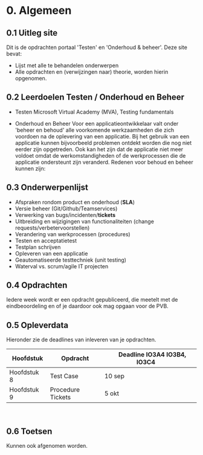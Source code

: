 # 0. Algemeen

## 0.1 Uitleg site
Dit is de opdrachten portaal 'Testen' en 'Onderhoud & beheer'.
Deze site bevat:
- Lijst met alle te behandelen onderwerpen
- Alle opdrachten en (verwijzingen naar) theorie, worden hierin opgenomen.

## 0.2 Leerdoelen Testen / Onderhoud en Beheer

- Testen
Microsoft Virtual Academy (MVA), Testing fundamentals

- Onderhoud en Beheer
Voor een applicatieontwikkelaar valt onder 'beheer en behoud' alle voorkomende werkzaamheden die zich voordoen na de oplevering van een applicatie. Bij het gebruik van een applicatie kunnen bijvoorbeeld problemen ontdekt worden die nog niet eerder zijn opgetreden. Ook kan het zijn dat de applicatie niet meer voldoet omdat de werkomstandigheden of de werkprocessen die de applicatie ondersteunt zijn veranderd. Redenen voor behoud en beheer kunnen zijn:

## 0.3 Onderwerpenlijst

 - Afspraken rondom product en onderhoud (__SLA__)
 - Versie beheer (Git/Github/Teamservices)
 - Verwerking van bugs/incidenten/__tickets__ 
 - Uitbreiding en wijzigingen van functionaliteiten (change requests/verbetervoorstellen)
 - Verandering van werkprocessen (procedures)
 - Testen  en acceptatietest
 - Testplan schrijven
 - Opleveren van een applicatie
 - Geautomatiseerde testtechniek (unit testing)
 - Waterval vs. scrum/agile IT projecten

## 0.4 Opdrachten

Iedere week wordt er een opdracht gepubliceerd, die meetelt met de eindbeoordeling en of je daardoor ook mag opgaan voor de PVB.

## 0.5 Opleverdata
Hieronder zie de deadlines van inleveren van je opdrachten. 

|&nbsp;Hoofdstuk | &nbsp;Opdracht | &nbsp; &nbsp; Deadline IO3A4 IO3B4, IO3C4 &nbsp; &nbsp; |
|----------------|--------------- | -------------------|
| Hoofdstuk 8    | Test Case  | 10 sep |
| Hoofdstuk 9    | Procedure Tickets  | 5 okt |

<br> 




## 0.6 Toetsen 

Kunnen ook afgenomen worden.